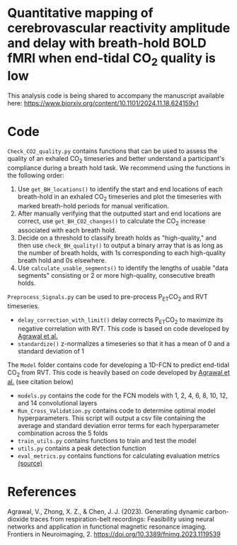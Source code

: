 # Quantitative mapping of cerebrovascular reactivity amplitude and delay with breath-hold BOLD fMRI when end-tidal CO<sub>2</sub> quality is low
This analysis code is being shared to accompany the manuscript available here: https://www.biorxiv.org/content/10.1101/2024.11.18.624159v1

# Code

`Check_CO2_quality.py` contains functions that can be used to assess the quality of an exhaled CO<sub>2</sub> timeseries and better understand a participant's compliance during a breath hold task. We recommend using the functions in the following order:

1. Use `get_BH_locations()` to identify the start and end locations of each breath-hold in an exhaled CO<sub>2</sub> timeseries and plot the timeseries with marked breath-hold periods for manual verification.
2. After manually verifying that the outputted start and end locations are correct, use `get_BH_CO2_changes()` to calculate the CO<sub>2</sub> increase associated with each breath hold. 
3. Decide on a threshold to classify breath holds as "high-quality," and then use `check_BH_quality()` to output a binary array that is as long as the number of breath holds, with 1s corresponding to each high-quality breath hold and 0s elsewhere.
4. Use `calculate_usable_segments()` to identify the lengths of usable "data segments" consisting or 2 or more high-quality, consecutive breath holds.

`Preprocess_Signals.py` can be used to pre-process P<sub>ET</sub>CO<sub>2</sub> and RVT timeseries. 
* `delay_correction_with_limit()` delay corrects P<sub>ET</sub>CO<sub>2</sub> to maximize its negative correlation with RVT. This code is based on code developed by [Agrawal et al.](https://github.com/vismayagrawal/RESPCO/blob/main/code/utils.py)
* `standardize()` z-normalizes a timeseries so that it has a mean of 0 and a standard deviation of 1

The `Model` folder contains code for developing a 1D-FCN to predict end-tidal CO<sub>2</sub> from RVT. This code is heavily based on code developed by [Agrawal et al.](https://github.com/vismayagrawal/RESPCO) (see citation below)
* `models.py` contains the code for the FCN models with 1, 2, 4, 6, 8, 10, 12, and 14 convolutional layers
* `Run_Cross_Validation.py` contains code to determine optimal model hyperparameters. This script will output a csv file containing the average and standard deviation error terms for each hyperparameter combination across the 5 folds
* `train_utils.py` contains functions to train and test the model
* `utils.py` contains a peak detection function
* `eval_metrics.py` contains functions for calculating evaluation metrics [(source)](https://github.com/vismayagrawal/RESPCO/blob/main/code/utils.py)
# References
Agrawal, V., Zhong, X. Z., & Chen, J. J. (2023). Generating dynamic carbon-dioxide traces from respiration-belt recordings: Feasibility using neural networks and application in functional magnetic resonance imaging. Frontiers in Neuroimaging, 2. https://doi.org/10.3389/fnimg.2023.1119539
